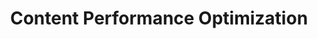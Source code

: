 ---
id: "content-performance"
title: "Content Performance Optimization"
description: "Optimize content performance and distribution using AI-powered analytics and automated insights."
industryId: "media"
tags:
  - "content"
  - "analytics"
  - "optimization"
  - "distribution"
image: "https://images.unsplash.com/photo-1542744094-24638eff58bb?auto=format&fit=crop&w=800&q=80"
features:
  - "Content performance tracking"
  - "Audience impact analysis"
  - "Distribution optimization"
  - "ROI measurement"
  - "Trend prediction"
  - "Format optimization"
components:
  - name: "Performance Tracker"
    description: "Real-time content performance monitoring and analytics system"
  - name: "Impact Analyzer"
    description: "Advanced content impact and audience response analysis platform"
  - name: "Distribution Optimizer"
    description: "AI-powered content distribution and timing optimization engine"
  - name: "Trend Predictor"
    description: "Content trend prediction and recommendation system"
requirements:
  - "Content analytics integration"
  - "Distribution platform data"
  - "Audience metrics"
  - "Performance history"
  - "Content metadata"
---